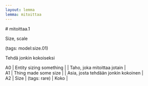 ```yaml
---
layout: lemma
lemma: mitoittaa
---
```


<div class="sense">
# <span class="sensename">mitoittaa.1</span>

<span class="description">Size, scale</span>

(tags: model:size.01)

<span class="description">Tehdä jonkin kokoiseksi</span>

A0 | Entity sizing something |   | Taho, joka mitoittaa jotain |  
A1 | Thing made some size |   | Asia, josta tehdään jonkin kokoinen |  
A2 | Size | (tags: rare) | Koko |  

</div>

